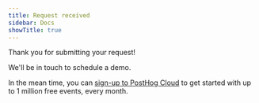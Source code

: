 ```yaml
---
title: Request received
sidebar: Docs
showTitle: true
---
```


Thank you for submitting your request!

We'll be in touch to schedule a demo.

In the mean time, you can [sign-up to PostHog Cloud](https://app.posthog.com/signup) to get started with up to 1 million free events, every month. 
